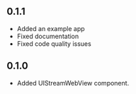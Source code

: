 ## 0.1.1

- Added an example app
- Fixed documentation
- Fixed code quality issues

## 0.1.0

- Added UIStreamWebView component.
